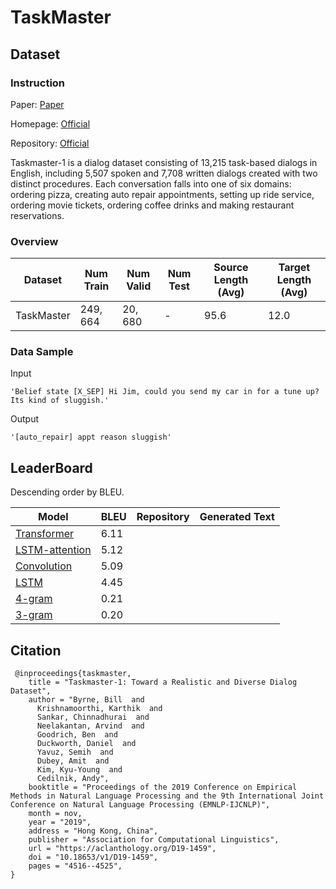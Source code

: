 # TaskMaster

## Dataset

### Instruction

Paper: [Paper](https://aclanthology.org/D19-1459.pdf)

Homepage: [Official](https://research.google/tools/datasets/taskmaster-1/)

Repository: [Official](https://github.com/google-research-datasets/Taskmaster)

Taskmaster-1 is a dialog dataset consisting of 13,215 task-based dialogs in English, including 5,507 spoken and 7,708 written dialogs created with two distinct procedures. Each conversation falls into one of six domains: ordering pizza, creating auto repair appointments, setting up ride service, ordering movie tickets, ordering coffee drinks and making restaurant reservations.

### Overview

| Dataset    | Num Train | Num Valid | Num Test | Source Length (Avg) | Target Length (Avg) |
| ---------- | --------- | --------- | -------- | ------------------- | ------------------- |
| TaskMaster | $249,664$ | $20,680$  | -        | $95.6$              | $12.0$              |

### Data Sample

Input

```
'Belief state [X_SEP] Hi Jim, could you send my car in for a tune up? Its kind of sluggish.'
```

Output

```
'[auto_repair] appt reason sluggish'
```

## LeaderBoard

Descending order by BLEU.

| Model                                                   | BLEU   | Repository | Generated Text |
| ------------------------------------------------------- | ------ | ---------- | -------------- |
| [Transformer](https://aclanthology.org/D19-1459.pdf)    | $6.11$ |            |                |
| [LSTM-attention](https://aclanthology.org/D19-1459.pdf) | $5.12$ |            |                |
| [Convolution](https://aclanthology.org/D19-1459.pdf)    | $5.09$ |            |                |
| [LSTM](https://aclanthology.org/D19-1459.pdf)           | $4.45$ |            |                |
| [4-gram](https://aclanthology.org/D19-1459.pdf)         | $0.21$ |            |                |
| [3-gram](https://aclanthology.org/D19-1459.pdf)         | $0.20$ |            |                |

## Citation

```
 @inproceedings{taskmaster,
    title = "Taskmaster-1: Toward a Realistic and Diverse Dialog Dataset",
    author = "Byrne, Bill  and
      Krishnamoorthi, Karthik  and
      Sankar, Chinnadhurai  and
      Neelakantan, Arvind  and
      Goodrich, Ben  and
      Duckworth, Daniel  and
      Yavuz, Semih  and
      Dubey, Amit  and
      Kim, Kyu-Young  and
      Cedilnik, Andy",
    booktitle = "Proceedings of the 2019 Conference on Empirical Methods in Natural Language Processing and the 9th International Joint Conference on Natural Language Processing (EMNLP-IJCNLP)",
    month = nov,
    year = "2019",
    address = "Hong Kong, China",
    publisher = "Association for Computational Linguistics",
    url = "https://aclanthology.org/D19-1459",
    doi = "10.18653/v1/D19-1459",
    pages = "4516--4525",
}
```